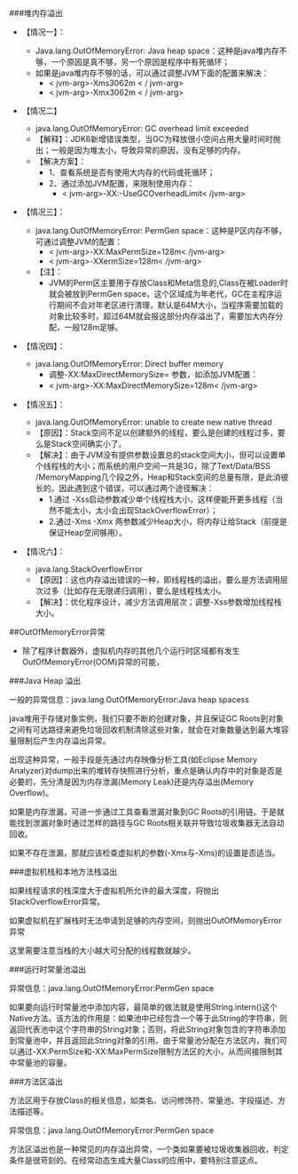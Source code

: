 ###堆内存溢出

- 【情况一】： 
    - Java.lang.OutOfMemoryError: Java heap space：这种是java堆内存不够，一个原因是真不够，另一个原因是程序中有死循环； 
    - 如果是java堆内存不够的话，可以通过调整JVM下面的配置来解决： 
        - < jvm-arg>-Xms3062m < / jvm-arg> 
        - < jvm-arg>-Xmx3062m < / jvm-arg> 

- 【情况二】 
    - java.lang.OutOfMemoryError: GC overhead limit exceeded 
    - 【解释】：JDK6新增错误类型，当GC为释放很小空间占用大量时间时抛出；一般是因为堆太小，导致异常的原因，没有足够的内存。 
    - 【解决方案】： 
        - 1、查看系统是否有使用大内存的代码或死循环； 
        - 2、通过添加JVM配置，来限制使用内存： 
            - < jvm-arg>-XX:-UseGCOverheadLimit< /jvm-arg> 

- 【情况三】： 
    - java.lang.OutOfMemoryError: PermGen space：这种是P区内存不够，可通过调整JVM的配置： 
        - < jvm-arg>-XX:MaxPermSize=128m< /jvm-arg> 
        - < jvm-arg>-XXermSize=128m< /jvm-arg> 
    - 【注】： 
        - JVM的Perm区主要用于存放Class和Meta信息的,Class在被Loader时就会被放到PermGen space，这个区域成为年老代，GC在主程序运行期间不会对年老区进行清理，默认是64M大小，当程序需要加载的对象比较多时，超过64M就会报这部分内存溢出了，需要加大内存分配，一般128m足够。 
　　 
- 【情况四】： 
    - java.lang.OutOfMemoryError: Direct buffer memory 
        - 调整-XX:MaxDirectMemorySize= 参数，如添加JVM配置： 
        - < jvm-arg>-XX:MaxDirectMemorySize=128m< /jvm-arg> 
　　 
- 【情况五】： 
    - java.lang.OutOfMemoryError: unable to create new native thread 
    - 【原因】：Stack空间不足以创建额外的线程，要么是创建的线程过多，要么是Stack空间确实小了。 
    - 【解决】：由于JVM没有提供参数设置总的stack空间大小，但可以设置单个线程栈的大小；而系统的用户空间一共是3G，除了Text/Data/BSS /MemoryMapping几个段之外，Heap和Stack空间的总量有限，是此消彼长的。因此遇到这个错误，可以通过两个途径解决： 
        - 1.通过 -Xss启动参数减少单个线程栈大小，这样便能开更多线程（当然不能太小，太小会出现StackOverflowError）； 
        - 2.通过-Xms -Xmx 两参数减少Heap大小，将内存让给Stack（前提是保证Heap空间够用）。 
        　　 
- 【情况六】： 
    - java.lang.StackOverflowError 
    - 【原因】：这也内存溢出错误的一种，即线程栈的溢出，要么是方法调用层次过多（比如存在无限递归调用），要么是线程栈太小。 
    - 【解决】：优化程序设计，减少方法调用层次；调整-Xss参数增加线程栈大小。
  
  
##OutOfMemoryError异常
- 除了程序计数器外，虚拟机内存的其他几个运行时区域都有发生OutOfMemoryError(OOM)异常的可能，

###Java Heap 溢出

一般的异常信息：java.lang.OutOfMemoryError:Java heap spacess

java堆用于存储对象实例，我们只要不断的创建对象，并且保证GC Roots到对象之间有可达路径来避免垃圾回收机制清除这些对象，就会在对象数量达到最大堆容量限制后产生内存溢出异常。

出现这种异常，一般手段是先通过内存映像分析工具(如Eclipse Memory Analyzer)对dump出来的堆转存快照进行分析，重点是确认内存中的对象是否是必要的，先分清是因为内存泄漏(Memory Leak)还是内存溢出(Memory Overflow)。

如果是内存泄漏，可进一步通过工具查看泄漏对象到GC Roots的引用链。于是就能找到泄漏对象时通过怎样的路径与GC Roots相关联并导致垃圾收集器无法自动回收。

如果不存在泄漏，那就应该检查虚拟机的参数(-Xmx与-Xms)的设置是否适当。

###虚拟机栈和本地方法栈溢出

如果线程请求的栈深度大于虚拟机所允许的最大深度，将抛出StackOverflowError异常。

如果虚拟机在扩展栈时无法申请到足够的内存空间，则抛出OutOfMemoryError异常

这里需要注意当栈的大小越大可分配的线程数就越少。

###运行时常量池溢出

异常信息：java.lang.OutOfMemoryError:PermGen space

如果要向运行时常量池中添加内容，最简单的做法就是使用String.intern()这个Native方法。该方法的作用是：如果池中已经包含一个等于此String的字符串，则返回代表池中这个字符串的String对象；否则，将此String对象包含的字符串添加到常量池中，并且返回此String对象的引用。由于常量池分配在方法区内，我们可以通过-XX:PermSize和-XX:MaxPermSize限制方法区的大小，从而间接限制其中常量池的容量。

###方法区溢出

方法区用于存放Class的相关信息，如类名、访问修饰符、常量池、字段描述、方法描述等。

异常信息：java.lang.OutOfMemoryError:PermGen space

方法区溢出也是一种常见的内存溢出异常，一个类如果要被垃圾收集器回收，判定条件是很苛刻的。在经常动态生成大量Class的应用中，要特别注意这点。
    